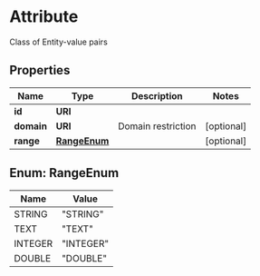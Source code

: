 

# Attribute

Class of Entity-value pairs
## Properties

Name | Type | Description | Notes
------------ | ------------- | ------------- | -------------
**id** | **URI** |  | 
**domain** | **URI** | Domain restriction |  [optional]
**range** | [**RangeEnum**](#RangeEnum) |  |  [optional]



## Enum: RangeEnum

Name | Value
---- | -----
STRING | &quot;STRING&quot;
TEXT | &quot;TEXT&quot;
INTEGER | &quot;INTEGER&quot;
DOUBLE | &quot;DOUBLE&quot;



